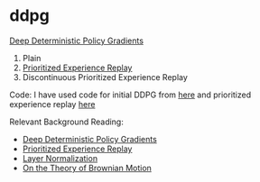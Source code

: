 # ddpg
[Deep Deterministic Policy Gradients](https://arxiv.org/abs/1509.02971)
1) Plain
2) [Prioritized Experience Replay](https://arxiv.org/abs/1511.05952)
3) Discontinuous Prioritized Experience Replay

Code:
I have used code for initial DDPG from [here](https://github.com/MorvanZhou/Reinforcement-learning-with-tensorflow/blob/master/contents/9_Deep_Deterministic_Policy_Gradient_DDPG/DDPG_update.py) and prioritized experience replay [here](https://github.com/Damcy/prioritized-experience-replay)

Relevant Background Reading:
* [Deep Deterministic Policy Gradients](https://arxiv.org/abs/1509.02971)
* [Prioritized Experience Replay](https://arxiv.org/abs/1511.05952)
* [Layer Normalization](https://arxiv.org/abs/1607.06450)
* [On the Theory of Brownian Motion](https://journals.aps.org/pr/abstract/10.1103/PhysRev.36.823)

